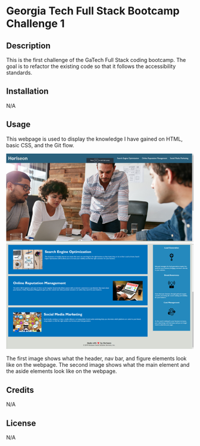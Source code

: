 # Georgia Tech Full Stack Bootcamp Challenge 1

## Description

This is the first challenge of the GaTech Full Stack coding bootcamp. The goal is to refactor the existing code so that it follows the accessibility standards.

## Installation

N/A

## Usage

This webpage is used to display the knowledge I have gained on HTML, basic CSS, and the Git flow.

![Fullscreen Image 1](./assets/images/challenge01-image-1.png)
![Fullscreen Image 2](./assets/images/challenge01-image-2.png)

The first image shows what the header, nav bar, and figure elements look like on the webpage.
The second image shows what the main element and the aside elements look like on the webpage.

## Credits

N/A

## License

N/A